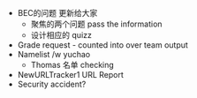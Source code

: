 - BEC的问题 更新给大家
	- 聚焦的两个问题 pass the information
	- 设计相应的 quizz
- Grade request - counted into over team output
- Namelist /w yuchao
	- Thomas 名单 checking
- NewURLTracker1 URL Report
- Security accident?